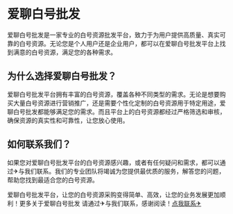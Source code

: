 # 爱聊白号批发

爱聊白号批发是一家专业的白号资源批发平台，致力于为用户提供高质量、真实可靠的白号资源。无论您是个人用户还是企业用户，都可以在爱聊白号批发平台上找到满意的白号资源，满足您的各种需求。

## 为什么选择爱聊白号批发？

爱聊白号批发平台拥有丰富的白号资源，覆盖各种不同类型的需求。无论是想要购买大量白号资源进行营销推广，还是需要个性化定制的白号资源用于特定用途，爱聊白号批发都能够满足您的需求。而且平台上的白号资源都经过严格筛选和审核，确保资源的真实性和可靠性，让您放心使用。

## 如何联系我们？

如果您对爱聊白号批发平台的白号资源感兴趣，或者有任何疑问和需求，都可以通过✈与我们联系。我们的专业团队将竭诚为您提供最优质的服务，解答您的问题，帮助您找到最适合您的白号资源。

爱聊白号批发平台，让您的白号资源采购变得简单、高效，让您的业务发展更加顺利！更多关于爱聊白号批发 请通过✈与我们联系，感谢阅读！[点我联系✈](https://blog.G208.com)